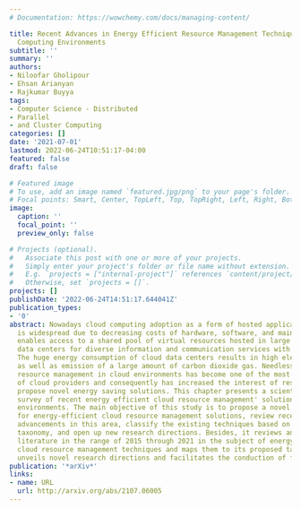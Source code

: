 ```yaml
---
# Documentation: https://wowchemy.com/docs/managing-content/

title: Recent Advances in Energy Efficient Resource Management Techniques in Cloud
  Computing Environments
subtitle: ''
summary: ''
authors:
- Niloofar Gholipour
- Ehsan Arianyan
- Rajkumar Buyya
tags:
- Computer Science - Distributed
- Parallel
- and Cluster Computing
categories: []
date: '2021-07-01'
lastmod: 2022-06-24T10:51:17-04:00
featured: false
draft: false

# Featured image
# To use, add an image named `featured.jpg/png` to your page's folder.
# Focal points: Smart, Center, TopLeft, Top, TopRight, Left, Right, BottomLeft, Bottom, BottomRight.
image:
  caption: ''
  focal_point: ''
  preview_only: false

# Projects (optional).
#   Associate this post with one or more of your projects.
#   Simply enter your project's folder or file name without extension.
#   E.g. `projects = ["internal-project"]` references `content/project/deep-learning/index.md`.
#   Otherwise, set `projects = []`.
projects: []
publishDate: '2022-06-24T14:51:17.644041Z'
publication_types:
- '0'
abstract: Nowadays cloud computing adoption as a form of hosted application and services
  is widespread due to decreasing costs of hardware, software, and maintenance. Cloud
  enables access to a shared pool of virtual resources hosted in large energy-hungry
  data centers for diverse information and communication services with dynamic workloads.
  The huge energy consumption of cloud data centers results in high electricity bills
  as well as emission of a large amount of carbon dioxide gas. Needless to say, efficient
  resource management in cloud environments has become one of the most important priorities
  of cloud providers and consequently has increased the interest of researchers to
  propose novel energy saving solutions. This chapter presents a scientific and taxonomic
  survey of recent energy efficient cloud resource management' solutions in cloud
  environments. The main objective of this study is to propose a novel complete taxonomy
  for energy-efficient cloud resource management solutions, review recent research
  advancements in this area, classify the existing techniques based on our proposed
  taxonomy, and open up new research directions. Besides, it reviews and surveys the
  literature in the range of 2015 through 2021 in the subject of energy-efficient
  cloud resource management techniques and maps them to its proposed taxonomy, which
  unveils novel research directions and facilitates the conduction of future researches.
publication: '*arXiv*'
links:
- name: URL
  url: http://arxiv.org/abs/2107.06005
---
```


